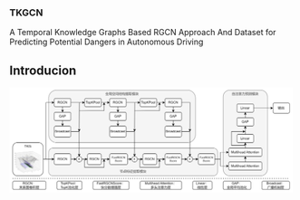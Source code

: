 ### TKGCN
A Temporal Knowledge Graphs Based RGCN Approach And Dataset for Predicting Potential Dangers in Autonomous Driving

## Introducion
<img src="asset/TKGCN.png" width="500">




